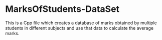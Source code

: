 # MarksOfStudents-DataSet
This is a Cpp file which creates a database of marks obtained by multiple students in different subjects and use that data to calculate the average marks. 
